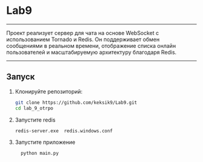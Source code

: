 # Lab9

---

Проект реализует сервер для чата на основе WebSocket с использованием Tornado и Redis.
Он поддерживает обмен сообщениями в реальном времени, отображение списка онлайн пользователей и масштабируемую архитектуру благодаря Redis.

---

## Запуск

1. Клонируйте репозиторий:
    ```bash
    git clone https://github.com/keksik9/Lab9.git
    cd lab_9_otrpo
    ```


2. Запустите redis
    ```bash
    redis-server.exe  redis.windows.conf
    ```


3. Запустите приложение
    ```bash
      python main.py
    ```